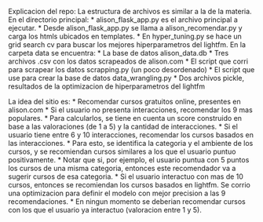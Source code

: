 Explicacion del repo:
La estructura de archivos es similar a la de la materia.
En el directorio principal:
    * alison_flask_app.py es el archivo principal a ejecutar.
    * Desde alison_flask_app.py se llama a alison_recomendar.py y carga los htmls ubicados en templates.
    * En hyper_tuning.py se hace un grid search cv para buscar los mejores hiperparametros del lightfm.
En la carpeta data se encuentra:
    * La base de datos alison_data.db
    * Tres archivos .csv con los datos scrapeados de alison.com
    * El script que corri para scrapear los datos scrapping.py (un poco desordenado)
    * El script que use para crear la base de datos data_wrangling.py
    * Dos archivos pickle, resultados de la optimizacion de hiperparametros del lightfm

La idea del sitio es:
    * Recomendar cursos gratuitos online, presentes en alison.com
    * Si el usuario no presenta interacciones, recomendar los 9 mas populares.
    * Para calcularlos, se tiene en cuenta un score construido en base a las valoraciones (de 1 a 5) y la cantidad de interacciones.
    * Si el usuario tiene entre 6 y 10 interacciones, recomendar los cursos basados en las interacciones.
    * Para esto, se identifica la categoria y el ambiente de los cursos, y se recomiendan cursos similares a los que el usuario puntuo positivamente.
    * Notar que si, por ejemplo, el usuario puntua con 5 puntos los cursos de una misma categoria, entonces este recomendador va a sugerir cursos de esa categoria.
    * Si el usuario interactuo con mas de 10 cursos, entonces se recomiendan los cursos basados en lightfm. Se corrio una optimizacion para definir el modelo con mejor precision a las 9 recomendaciones.
    * En ningun momento se deberian recomendar cursos con los que el usuario ya interactuo (valoracion entre 1 y 5).

